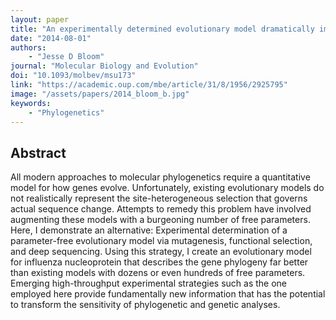 ```yaml
---
layout: paper
title: "An experimentally determined evolutionary model dramatically improves phylogenetic fit"
date: "2014-08-01"
authors: 
    - "Jesse D Bloom"
journal: "Molecular Biology and Evolution"
doi: "10.1093/molbev/msu173"
link: "https://academic.oup.com/mbe/article/31/8/1956/2925795"
image: "/assets/papers/2014_bloom_b.jpg"
keywords:
    - "Phylogenetics"
---
```


## Abstract

All modern approaches to molecular phylogenetics require a quantitative model for how genes evolve. Unfortunately, existing evolutionary models do not realistically represent the site-heterogeneous selection that governs actual sequence change. Attempts to remedy this problem have involved augmenting these models with a burgeoning number of free parameters. Here, I demonstrate an alternative: Experimental determination of a parameter-free evolutionary model via mutagenesis, functional selection, and deep sequencing. Using this strategy, I create an evolutionary model for influenza nucleoprotein that describes the gene phylogeny far better than existing models with dozens or even hundreds of free parameters. Emerging high-throughput experimental strategies such as the one employed here provide fundamentally new information that has the potential to transform the sensitivity of phylogenetic and genetic analyses.
